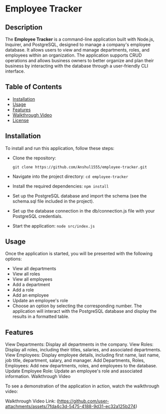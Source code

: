 # Employee Tracker

## Description

The **Employee Tracker** is a command-line application built with Node.js, Inquirer, and PostgreSQL, designed to manage a company's employee database. It allows users to view and manage departments, roles, and employees within an organization. The application supports CRUD operations and allows business owners to better organize and plan their business by interacting with the database through a user-friendly CLI interface.

## Table of Contents

- [Installation](#installation)
- [Usage](#usage)
- [Features](#features)
- [Walkthrough Video](#walkthrough-video)
- [License](#license)

## Installation

To install and run this application, follow these steps:

- Clone the repository:

  `git clone https://github.com/Anshul1555/employee-tracker.git`

- Navigate into the project directory:
  `cd employee-tracker`

- Install the required dependencies:
  `npm install`

- Set up the PostgreSQL database and import the schema (see the schema.sql file included in the project).

- Set up the database connection in the db/connection.js file with your PostgreSQL credentials.

- Start the application:
  `node src/index.js`

## Usage

Once the application is started, you will be presented with the following options:

- View all departments
- View all roles
- View all employees
- Add a department
- Add a role
- Add an employee
- Update an employee's role
- Choose an option by selecting the corresponding number. The application will interact with the PostgreSQL database and display the results in a formatted table.

## Features

View Departments: Display all departments in the company.
View Roles: Display all roles, including their titles, salaries, and associated departments.
View Employees: Display employee details, including first name, last name, job title, department, salary, and manager.
Add Departments, Roles, Employees: Add new departments, roles, and employees to the database.
Update Employee Role: Update an employee's role and associated information.
Walkthrough Video

To see a demonstration of the application in action, watch the walkthrough video:

Walkthrough Video Link:
(https://github.com/user-attachments/assets/7fda4c3d-5475-4188-9d31-ec32a125b274)
